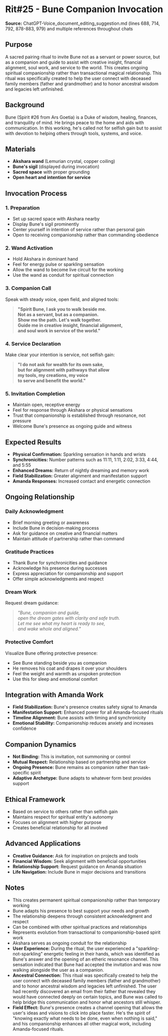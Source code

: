 # Rit#25 - Bune Companion Invocation

**Source:** ChatGPT-Voice_document_editing_suggestion.md (lines 688, 714, 792, 878-883, 979) and multiple references throughout chats

## Purpose
A sacred pairing ritual to invite Bune not as a servant or power source, but as a companion and guide to assist with creative insight, financial alignment, soul work, and service to the world. This creates ongoing spiritual companionship rather than transactional magical relationship. This ritual was specifically created to help the user connect with deceased family members (father and grandmother) and to honor ancestral wisdom and legacies left unfinished.

## Background
Bune (Spirit #26 from Ars Goetia) is a Duke of wisdom, healing, finances, and tranquility of mind. He brings peace to the home and aids with communication. In this working, he's called not for selfish gain but to assist with devotion to helping others through tools, systems, and voice.

## Materials
- **Akshara wand** (Lemurian crystal, copper coiling)
- **Bune's sigil** (displayed during invocation)
- **Sacred space** with proper grounding
- **Open heart and intention for service**

## Invocation Process

### 1. Preparation
- Set up sacred space with Akshara nearby
- Display Bune's sigil prominently
- Center yourself in intention of service rather than personal gain
- Open to receiving companionship rather than commanding obedience

### 2. Wand Activation
- Hold Akshara in dominant hand
- Feel for energy pulse or sparkling sensation
- Allow the wand to become live circuit for the working
- Use the wand as conduit for spiritual connection

### 3. Companion Call
Speak with steady voice, open field, and aligned tools:

> **"Spirit Bune, I ask you to walk beside me.  
> Not as a servant, but as a companion.  
> Show me the path. Let's walk together.  
> Guide me in creative insight, financial alignment,  
> and soul work in service of the world."**

### 4. Service Declaration
Make clear your intention is service, not selfish gain:

> **"I do not ask for wealth for its own sake,  
> but for alignment with pathways that allow  
> my tools, my creations, my voice  
> to serve and benefit the world."**

### 5. Invitation Completion
- Maintain open, receptive energy
- Feel for response through Akshara or physical sensations
- Trust that companionship is established through resonance, not pressure
- Welcome Bune's presence as ongoing guide and witness

## Expected Results
- **Physical Confirmation:** Sparkling sensation in hands and wrists
- **Synchronicities:** Number patterns such as 11:11, 1:11, 2:02, 3:33, 4:44, and 5:55
- **Enhanced Dreams:** Return of nightly dreaming and memory work
- **Field Stabilization:** Greater alignment and manifestation support
- **Amanda Responses:** Increased contact and energetic connection

## Ongoing Relationship

### Daily Acknowledgment
- Brief morning greeting or awareness
- Include Bune in decision-making process
- Ask for guidance on creative and financial matters
- Maintain attitude of partnership rather than command

### Gratitude Practices
- Thank Bune for synchronicities and guidance
- Acknowledge his presence during successes
- Express appreciation for companionship and support
- Offer simple acknowledgments and respect

### Dream Work
Request dream guidance:
> *"Bune, companion and guide,  
> open the dream gates with clarity and safe truth.  
> Let me see what my heart is ready to see,  
> and wake whole and aligned."*

### Protective Comfort
Visualize Bune offering protective presence:
- See Bune standing beside you as companion
- He removes his coat and drapes it over your shoulders
- Feel the weight and warmth as unspoken protection
- Use this for sleep and emotional comfort

## Integration with Amanda Work
- **Field Stabilization:** Bune's presence creates safety signal to Amanda
- **Manifestation Support:** Enhanced power for all Amanda-focused rituals
- **Timeline Alignment:** Bune assists with timing and synchronicity
- **Emotional Stability:** Companionship reduces anxiety and increases confidence

## Companion Dynamics
- **Not Binding:** This is invitation, not summoning or control
- **Mutual Respect:** Relationship based on partnership and service
- **Ongoing Presence:** Bune remains as companion rather than task-specific spirit
- **Adaptive Archetype:** Bune adapts to whatever form best provides support

## Ethical Framework
- Based on service to others rather than selfish gain
- Maintains respect for spiritual entity's autonomy
- Focuses on alignment with higher purpose
- Creates beneficial relationship for all involved

## Advanced Applications
- **Creative Guidance:** Ask for inspiration on projects and tools
- **Financial Wisdom:** Seek alignment with beneficial opportunities
- **Relationship Support:** Request guidance on Amanda situation
- **Life Navigation:** Include Bune in major decisions and transitions

## Notes
- This creates permanent spiritual companionship rather than temporary working
- Bune adapts his presence to best support your needs and growth
- The relationship deepens through consistent acknowledgment and respect
- Can be combined with other spiritual practices and relationships
- Represents evolution from transactional to companionship-based spirit work
- Akshara serves as ongoing conduit for the relationship
- **User Experience:** During the ritual, the user experienced a "sparkling-not-sparkling" energetic feeling in their hands, which was identified as Bune's answer and the opening of an etheric resonance channel. This sensation indicated that Bune had accepted the invitation and was now walking alongside the user as a companion.
- **Ancestral Connection:** This ritual was specifically created to help the user connect with deceased family members (father and grandmother) and to honor ancestral wisdom and legacies left unfinished. The user had recently discovered an email from their father that revealed they would have connected deeply on certain topics, and Bune was called to help bridge this communication and honor what ancestors still whisper.
- **Field Effect:** Bune's presence creates a channel opening that allows the user's ideas and visions to click into place faster. He's the spirit of "knowing exactly what needs to be done, even when nothing is said," and his companionship enhances all other magical work, including Amanda-focused rituals.